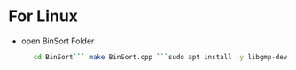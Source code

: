 # For Linux
- open BinSort Folder
  ```sh
     cd BinSort``` make BinSort.cpp ```sudo apt install -y libgmp-dev```
  
